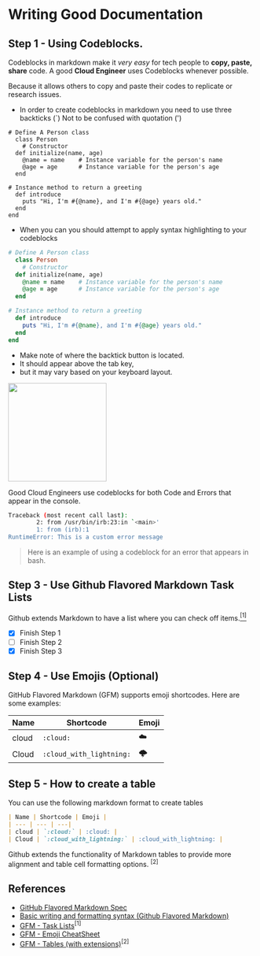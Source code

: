 # Writing Good Documentation

## Step 1 - Using Codeblocks.

Codeblocks in markdown make it *very easy* for tech people to **copy, paste, share** code.
A good __Cloud Engineer__ uses Codeblocks whenever possible.

Because it allows others to copy and paste their codes to replicate or research issues.


- In order to create codeblocks in markdown you need to use three backticks (`)
  Not to be confused with quotation (')

```
# Define A Person class
  class Person
    # Constructor
  def initialize(name, age)
    @name = name    # Instance variable for the person's name
    @age = age      # Instance variable for the person's age
  end

# Instance method to return a greeting
  def introduce
    puts "Hi, I'm #{@name}, and I'm #{@age} years old."
  end
end
```

- When you can you should attempt to apply syntax highlighting to your codeblocks

```ruby
# Define A Person class
  class Person
    # Constructor
  def initialize(name, age)
    @name = name    # Instance variable for the person's name
    @age = age      # Instance variable for the person's age
  end

# Instance method to return a greeting
  def introduce
    puts "Hi, I'm #{@name}, and I'm #{@age} years old."
  end
end
```

- Make note of where the backtick button is located.
- It should appear above the tab key, 
- but it may vary based on your keyboard layout.

<img width="200px" src="https://github.com/omenking/github-docs-example/assets/7776/b68b8c1e-99c3-4357-b991-cc9f29f8edb1" />

Good Cloud Engineers use codeblocks for both Code and Errors that appear in the console.



```bash
Traceback (most recent call last):
        2: from /usr/bin/irb:23:in `<main>'
        1: from (irb):1
RuntimeError: This is a custom error message
```

>Here is an example of using a codeblock for an error that appears in bash.

## Step 3 - Use Github Flavored Markdown Task Lists

Github extends Markdown to have a list where you can check off items.[<sup>[1]</sup>](#references)

- [x] Finish Step 1
- [ ] Finish Step 2
- [x] Finish Step 3

## Step 4 - Use Emojis (Optional)

GitHub Flavored Markdown (GFM) supports emoji shortcodes.
Here are some examples:

| Name | Shortcode | Emoji |
| --- | --- | ---|
| cloud | `:cloud:` | :cloud: |
| Cloud | `:cloud_with_lightning:` | :cloud_with_lightning: |

## Step 5 - How to create a table


You can use the following markdown format to create tables
```md
| Name | Shortcode | Emoji |
| --- | --- | ---|
| cloud | `:cloud:` | :cloud: |
| Cloud | `:cloud_with_lightning:` | :cloud_with_lightning: |
```

Github extends the functionality of Markdown tables to provide more alignment and table cell formatting options. <sup>[2]</sup>


## References

- [GitHub Flavored Markdown Spec](https://github.github.com/gfm/)
- [Basic writing and formatting syntax (Github Flavored Markdown)](https://docs.github.com/en/get-started/writing-on-github/getting-started-with-writing-and-formatting-on-github/basic-writing-and-formatting-syntax#quoting-text)
- [GFM - Task Lists](https://docs.github.com/en/get-started/writing-on-github/getting-started-with-writing-and-formatting-on-github/basic-writing-and-formatting-syntax#task-lists)<sup>[1]</sup>
- [GFM - Emoji CheatSheet](https://github.com/ikatyang/emoji-cheat-sheet)
- [GFM - Tables (with extensions)](https://github.github.com/gfm/#tables-extension-)<sup>[2]</sup>

